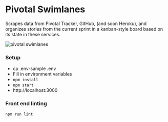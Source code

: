 Pivotal Swimlanes
=====================

Scrapes data from Pivotal Tracker, GitHub, (and soon Heroku), and organizes stories from the current sprint in a kanban-style board based on its state in these services.

![pivotal swimlanes](http://oi65.tinypic.com/2dsgw8w.jpg)

### Setup
- cp .env-sample .env
- Fill in environment variables
- `npm install`
- `npm start`
- http://localhost:3000

### Front end linting
`npm run lint`
